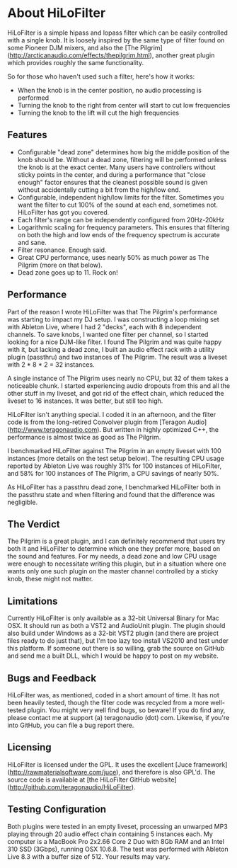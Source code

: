 About HiLoFilter
================

HiLoFilter is a simple hipass and lopass filter which can be easily controlled
with a single knob. It is loosely inspired by the same type of filter found on
some Pioneer DJM mixers, and also the [The Pilgrim]
(http://arcticanaudio.com/effects/thepilgrim.html), another great plugin which
provides roughly the same functionality.

So for those who haven't used such a filter, here's how it works:

* When the knob is in the center position, no audio processing is performed
* Turning the knob to the right from center will start to cut low frequencies
* Turning the knob to the lift will cut the high frequencies

Features
--------

* Configurable "dead zone" determines how big the middle position of the knob
  should be. Without a dead zone, filtering will be performed unless the knob
  is at the exact center. Many users have controllers without sticky points in
  the center, and during a performance that "close enough" factor ensures that
  the cleanest possible sound is given without accidentally cutting a bit from
  the high/low end.
* Configurable, independent high/low limits for the filter. Sometimes you want
  the filter to cut 100% of the sound at each end, sometimes not. HiLoFilter
  has got you covered.
* Each filter's range can be independently configured from 20Hz-20kHz
* Logarithmic scaling for frequency parameters. This ensures that filtering on
  both the high and low ends of the frequency spectrum is accurate and sane.
* Filter resonance. Enough said.
* Great CPU performance, uses nearly 50% as much power as The Pilgrim (more on
  that below).
* Dead zone goes up to 11. Rock on!

Performance
-----------

Part of the reason I wrote HiLoFilter was that The Pilgrim's performance
was starting to impact my DJ setup. I was constructing a loop mixing set with
Ableton Live, where I had 2 "decks", each with 8 independent channels. To save
knobs, I wanted one filter per channel, so I started looking for a nice
DJM-like filter. I found The Pilgrim and was quite happy with it, but lacking
a dead zone, I built an audio effect rack with a utility plugin (passthru) and
two instances of The Pilgrim. The result was a liveset with 2 * 8 * 2 = 32
instances.

A single instance of The Pilgrim uses nearly no CPU, but 32 of them takes a
noticeable chunk. I started experiencing audio dropouts from this and all the
other stuff in my liveset, and got rid of the effect chain, which reduced the
liveset to 16 instances. It was better, but still too high.

HiLoFilter isn't anything special. I coded it in an afternoon, and the filter
code is from the long-retired Convolver plugin from [Teragon Audio]
(http://www.teragonaudio.com). But written in highly optimized C++, the
performance is almost twice as good as The Pilgrim.

I benchmarked HiLoFilter against The Pilgrim in an empty liveset with 100
instances (more details on the test setup below). The resulting CPU usage
reported by Ableton Live was roughly 31% for 100 instances of HiLoFilter, and
58% for 100 instances of The Pilgrim, a CPU savings of nearly 50%.

As HiLoFilter has a passthru dead zone, I benchmarked HiLoFilter both in the
passthru state and when filtering and found that the difference was
negligible.

The Verdict
-----------

The Pilgrim is a great plugin, and I can definitely recommend that users try
both it and HiLoFilter to determine which one they prefer more, based on the
sound and features. For my needs, a dead zone and low CPU usage were enough to
necessitate writing this plugin, but in a situation where one wants only one
such plugin on the master channel controlled by a sticky knob, these might not
matter.

Limitations
-----------

Currently HiLoFilter is only available as a 32-bit Universal Binary for Mac
OSX. It should run as both a VST2 and AudioUnit plugin. The plugin should also
build under Windows as a 32-bit VST2 plugin (and there are project files ready
to do just that), but I'm too lazy too install VS2010 and test under this
platform. If someone out there is so willing, grab the source on GitHub and
send me a built DLL, which I would be happy to post on my website.

Bugs and Feedback
-----------------

HiLoFilter was, as mentioned, coded in a short amount of time. It has not been
heavily tested, though the filter code was recycled from a more well-tested
plugin. You might very well find bugs, so beware! If you do find any, please
contact me at support (a) teragonaudio (dot) com. Likewise, if you're into
GitHub, you can file a bug report there.

Licensing
---------

HiLoFilter is licensed under the GPL. It uses the excellent [Juce framework]
(http://rawmaterialsoftware.com/juce), and therefore is also GPL'd. The source
code is available at [the HiLoFilter GitHub website]
(http://github.com/teragonaudio/HiLoFilter).

Testing Configuration
---------------------

Both plugins were tested in an empty liveset, processing an unwarped MP3
playing through 20 audio effect chain containing 5 instances each. My computer
is a MacBook Pro 2x2.66 Core 2 Duo with 8Gb RAM and an Intel 310 SSD (3Gbps),
running OSX 10.6.8. The test was performed with Ableton Live 8.3 with a buffer
size of 512. Your results may vary.

